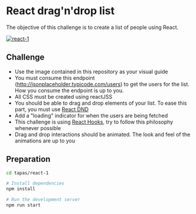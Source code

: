# React drag'n'drop list
The objective of this challenge is to create a list of people using React.

[![react-1](https://s3.invisionapp-cdn.com/storage.invisionapp.com/screens/files/368331310.png?x-amz-meta-iv=2&response-cache-control=max-age%3D2419200&x-amz-meta-ck=9829d017069087e9a9c984ed654aad77&AWSAccessKeyId=AKIAJFUMDU3L6GTLUDYA&Expires=1561939200&Signature=bEIHKxoXeDPQHBXwSR5sFHcRm50%3D)](https://invis.io/9JSGZO3FE5C)

## Challenge
- Use the image contained in this repository as your visual guide
- You must consume this endpoint (http://jsonplaceholder.typicode.com/users) to get the users for the list. How you consume the endpoint is up to you.
- All CSS must be created using reactJSS
- You should be able to drag and drop elements of your list. To ease this part, you must use [React DND](http://react-dnd.github.io/react-dnd/)
- Add a "loading" indicator for when the users are being fetched
- This challenge is using [React Hooks](https://reactjs.org/docs/hooks-intro.html), try to follow this philosophy whenever possible
- Drag and drop interactions should be animated. The look and feel of the animations are up to you

## Preparation
```sh
cd tapas/react-1

# Install dependencies
npm install

# Run the development server
npm run start
```
